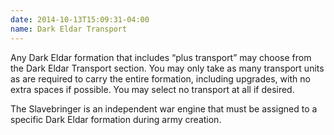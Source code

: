 ```yaml
---
date: 2014-10-13T15:09:31-04:00
name: Dark Eldar Transport
---
```

Any Dark Eldar formation that includes <q>plus transport</q> may choose from the Dark Eldar Transport section. You may only take as many transport units as are required to carry the entire formation, including upgrades, with no extra spaces if possible. You may select no transport at all if desired.

The Slavebringer is an independent war engine that must be assigned to a specific Dark Eldar formation during army creation.